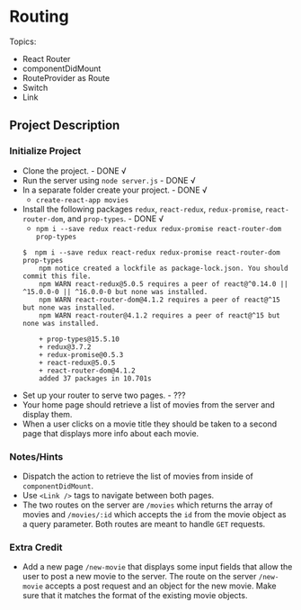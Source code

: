 # Routing

Topics:

 * React Router
 * componentDidMount
 * RouteProvider as Route
 * Switch
 * Link


## Project Description

### Initialize Project
  * Clone the project. - DONE √
  * Run the server using `node server.js` - DONE √
  * In a separate folder create your project. - DONE √
    - `create-react-app movies`
  * Install the following packages `redux`, `react-redux`, `redux-promise`, `react-router-dom`, and `prop-types`. - DONE √
    - `npm i --save redux react-redux redux-promise react-router-dom prop-types`
    ```console
    $  npm i --save redux react-redux redux-promise react-router-dom prop-types
        npm notice created a lockfile as package-lock.json. You should commit this file.
        npm WARN react-redux@5.0.5 requires a peer of react@^0.14.0 || ^15.0.0-0 || ^16.0.0-0 but none was installed.
        npm WARN react-router-dom@4.1.2 requires a peer of react@^15 but none was installed.
        npm WARN react-router@4.1.2 requires a peer of react@^15 but none was installed.

        + prop-types@15.5.10
        + redux@3.7.2
        + redux-promise@0.5.3
        + react-redux@5.0.5
        + react-router-dom@4.1.2
        added 37 packages in 10.701s
    ```
  * Set up your router to serve two pages. - ???
  * Your home page should retrieve a list of movies from the server and display them.
  * When a user clicks on a movie title they should be taken to a second page that displays more info about each movie.


### Notes/Hints
 * Dispatch the action to retrieve the list of movies from inside of `componentDidMount`.
 * Use `<Link />` tags to navigate between both pages.
 * The two routes on the server are `/movies` which returns the array of movies and `/movies/:id` which accepts the `id` from the movie object as a query parameter.  Both routes are meant to handle `GET` requests.

### Extra Credit
 * Add a new page `/new-movie` that displays some input fields that allow the user to post a new movie to the server.  The route on the server `/new-movie` accepts a post request and an object for the new movie.  Make sure that it matches the format of the existing movie objects.
